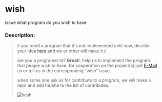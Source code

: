 # wish
issue what program do you wish to have


### Description:
>
> if you need a program that it's not implemented until now, decribe your idea [here](https://github.com/DistroTEAM/wish/issues/new) and we or other will make it (:
>
> are you a programer to? __Great!__. help us to implement the program that peaple wish to have. for cooperation on the project(s) just [E-Mail](https://mail.google.com/mail/u/0/#inbox?compose=new) us or tell us in the corresponding "wish" issue.
>
> when some one ask us for contribute to a program, we will make a repo and add he/she to the list of contributes.
>
> ![wish](https://s4.uupload.ir/files/wish_lfa3.jpg)
